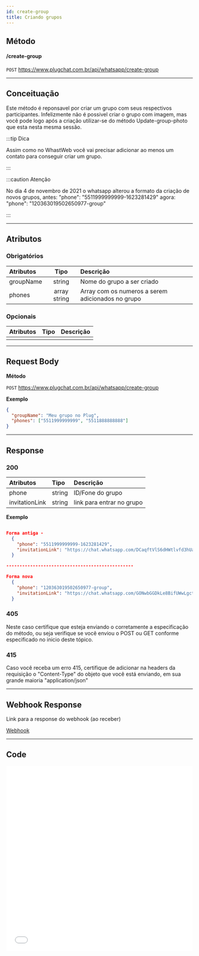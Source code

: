 ```yaml
---
id: create-group
title: Criando grupos
---
```


## Método

#### /create-group

`POST` https://www.plugchat.com.br/api/whatsapp/create-group

---

## Conceituação

Este método é reponsavel por criar um grupo com seus respectivos participantes. Infelizmente não é possivel criar o grupo com imagem, mas você pode logo após a criação utilizar-se do método Update-group-photo que esta nesta mesma sessão.

:::tip Dica

Assim como no WhastWeb você vai precisar adicionar ao menos um contato para conseguir criar um grupo.

:::

:::caution Atenção

No dia 4 de novembro de 2021 o whatsapp alterou a formato da criação de novos grupos, antes: "phone": "5511999999999-1623281429" agora: "phone": "120363019502650977-group"

:::

---

## Atributos

### Obrigatórios

| Atributos |     Tipo     | Descrição                                         |
| :-------- | :----------: | :------------------------------------------------ |
| groupName |    string    | Nome do grupo a ser criado                        |
| phones    | array string | Array com os numeros a serem adicionados no grupo |

### Opcionais

| Atributos | Tipo | Descrição |
| :-------- | :--: | :-------- |
|           |      |           |

---

## Request Body

**Método**

`POST` https://www.plugchat.com.br/api/whatsapp/create-group

**Exemplo**

```json
{
  "groupName": "Meu grupo no Plug",
  "phones": ["5511999999999", "5511888888888"]
}
```

---

## Response

### 200

| Atributos      | Tipo   | Descrição                 |
| :------------- | :----- | :------------------------ |
| phone          | string | ID/Fone do grupo          |
| invitationLink | string | link para entrar no grupo |

**Exemplo**

```json

Forma antiga -
  {
    "phone": "5511999999999-1623281429",
    "invitationLink": "https://chat.whatsapp.com/DCaqftVlS6dHWtlvfd3hUa"
  }

------------------------------------------------

Forma nova
  {
    "phone": "120363019502650977-group",
    "invitationLink": "https://chat.whatsapp.com/GONwbGGDkLe8BifUWwLgct"
  }

```

### 405

Neste caso certifique que esteja enviando o corretamente a especificação do método, ou seja verifique se você enviou o POST ou GET conforme especificado no inicio deste tópico.

### 415

Caso você receba um erro 415, certifique de adicionar na headers da requisição o "Content-Type" do objeto que você está enviando, em sua grande maioria "application/json"

---

## Webhook Response

Link para a response do webhook (ao receber)

[Webhook](../webhooks/on-message-received#response)

---

## Code

<iframe src="//api.apiembed.com/?source=https://raw.githubusercontent.com/Z-API/z-api-docs/main/json-examples/create-group.json&targets=all" frameborder="0" scrolling="no" width="100%" height="500px" seamless></iframe>
